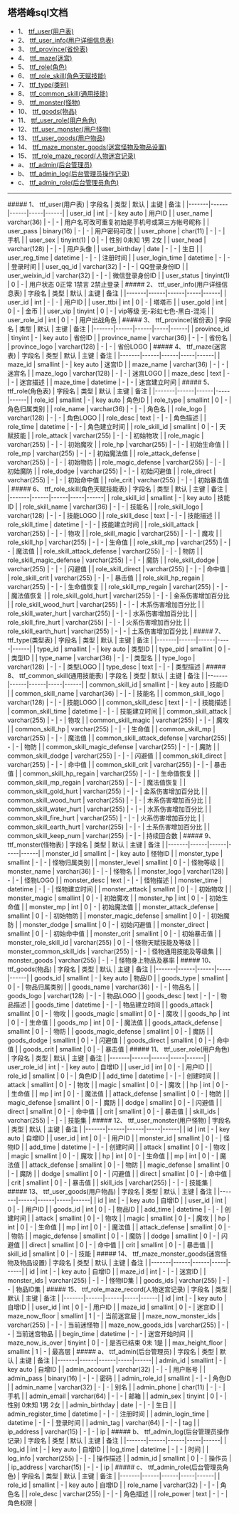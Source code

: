 ## 塔塔峰sql文档


* 1、 [ttf_user(用户表)](#1)
* 2、 [ttf_user_info(用户详细信息表)](#2)
* 3、 [ttf_province(省份表)](#3)
* 4、 [ttf_maze(迷宫)](#4)
* 5、 [ttf_role(角色)](#5)
* 6、 [ttf_role_skill(角色天赋技能)](#6)
* 7、 [ttf_type(类别)](#7)
* 8、 [ttf_common_skill(通用技能)](#8)
* 9、 [ttf_monster(怪物)](#9)
* 10、 [ttf_goods(物品)](#10)
* 11、 [ttf_user_role(用户角色)](#11)
* 12、 [ttf_user_monster(用户怪物)](#12)
* 13、 [ttf_user_goods(用户物品)](#13)
* 14、 [ttf_maze_monster_goods(迷宫怪物及物品设置)](#14)
* 15、 [ttf_role_maze_record(人物迷宫记录)](#15)
* a、 [ttf_admin(后台管理员)](#a)
* b、 [ttf_admin_log(后台管理员操作记录)](#b)
* c、 [ttf_admin_role(后台管理员角色)](#c)


-----------------
<span id="1"/>
##### 1、 ttf_user(用户表)
| 字段名 | 类型 | 默认 | 主键 | 备注 |
|-------|------|------|-----|------|
| user_id | int | - | key auto | 用户ID |
| user_name | varchar(36) | - | - | 用户名可改可重复初始是手机号或第三方帐号昵称 |
| user_pass | binary(16) | - | - | 用户密码可改 |
| user_phone | char(11) | - | - | 手机 |
| user_sex | tinyint(1) | 0 | - | 性别 0未知 1男 2女 |
| user_head | varchar(128) | - | - | 用户头像 |
| user_birthday | date | - | - | 生日 |
| user_reg_time | datetime | - | - | 注册时间 |
| user_login_time | datetime | - | - | 登录时间 |
| user_qq_id | varchar(32) | - | - | QQ登录身份ID |
| user_weixin_id | varchar(32) | - | - | 微信登录身份ID |
| user_status | tinyint(1) | 0 | - | 用户状态 0正常 1禁言 2禁止登录 |


<span id="2"/>
##### 2、 ttf_user_info(用户详细信息表)
| 字段名 | 类型 | 默认 | 主键 | 备注 |
|-------|------|------|-----|------|
| user_id | int | - | - | 用户ID |
| user_ttbi | int | 0 | - | 塔塔币 |
| user_gold | int | 0 | - | 金币 |
| user_vip | tinyint | 0 | - | vip等级 无-彩虹七色-黑白-混沌 |
| user_role_id | int | 0 | - | 用户出战角色 |


<span id="3"/>
##### 3、 ttf_province(省份表)
| 字段名 | 类型 | 默认 | 主键 | 备注 |
|-------|------|------|-----|------|
| province_id | tinyint | - | key auto | 省份ID |
| province_name | varchar(36) | - | - | 省份名 |
| province_logo | varchar(128) | - | - | 省份LOGO |


<span id="4"/>
##### 4、 ttf_maze(迷宫表)
| 字段名 | 类型 | 默认 | 主键 | 备注 |
|-------|------|------|-----|------|
| maze_id | smallint | - | key auto | 迷宫ID |
| maze_name | varchar(36) | - | - | 迷宫名 |
| maze_logo | varchar(128) | - | - | 迷宫LOGO |
| maze_desc | text | - | - | 迷宫描述 |
| maze_time | datetime | - | - | 迷宫建立时间 |


<span id="5"/>
##### 5、 ttf_role(角色表)
| 字段名 | 类型 | 默认 | 主键 | 备注 |
|-------|------|------|-----|------|
| role_id | smallint | - | key auto | 角色ID |
| role_type | smallint | 0 | - | 角色归属类别 |
| role_name | varchar(36) | - | - | 角色名 |
| role_logo | varchar(128) | - | - | 角色LOGO |
| role_desc | text | - | - | 角色描述 |
| role_time | datetime | - | - | 角色建立时间 |
| role_skill_id | smallint | 0 | - | 天赋技能 |
| role_attack | varchar(255) | - | - | 初始物攻 |
| role_magic | varchar(255) | - | - | 初始魔攻 |
| role_hp | varchar(255) | - | - | 初始生命值 |
| role_mp | varchar(255) | - | - | 初始魔法值 |
| role_attack_defense | varchar(255) | - | - | 初始物防 |
| role_magic_defense | varchar(255) | - | - | 初始魔防 |
| role_dodge | varchar(255) | - | - | 初始闪避值 |
| role_direct | varchar(255) | - | - | 初始命中值 |
| role_crit | varchar(255) | - | - | 初始暴击值 |



<span id="6"/>
##### 6、 ttf_role_skill(角色天赋技能表)
| 字段名 | 类型 | 默认 | 主键 | 备注 |
|-------|------|------|-----|------|
| role_skill_id | smallint | - | key auto | 技能ID |
| role_skill_name | varchar(36) | - | - | 技能名 |
| role_skill_logo | varchar(128) | - | - | 技能LOGO |
| role_skill_desc | text | - | - | 技能描述 |
| role_skill_time | datetime | - | - | 技能建立时间 |
| role_skill_attack | varchar(255) | - | - | 物攻 |
| role_skill_magic | varchar(255) | - | - | 魔攻 |
| role_skill_hp | varchar(255) | - | - | 生命值 |
| role_skill_mp | varchar(255) | - | - | 魔法值 |
| role_skill_attack_defense | varchar(255) | - | - | 物防 |
| role_skill_magic_defense | varchar(255) | - | - | 魔防 |
| role_skill_dodge | varchar(255) | - | - | 闪避值 |
| role_skill_direct | varchar(255) | - | - | 命中值 |
| role_skill_crit | varchar(255) | - | - | 暴击值 |
| role_skill_hp_regain | varchar(255) | - | - | 生命值恢复 |
| role_skill_mp_regain | varchar(255) | - | - | 魔法值恢复 |
| role_skill_gold_hurt | varchar(255) | - | - | 金系伤害增加百分比 |
| role_skill_wood_hurt | varchar(255) | - | - | 木系伤害增加百分比 |
| role_skill_water_hurt | varchar(255) | - | - | 水系伤害增加百分比 |
| role_skill_fire_hurt | varchar(255) | - | - | 火系伤害增加百分比 |
| role_skill_earth_hurt | varchar(255) | - | - | 土系伤害增加百分比 |


<span id="7"/>
##### 7、 ttf_type(类型表)
| 字段名 | 类型 | 默认 | 主键 | 备注 |
|-------|------|------|-----|------|
| type_id | smallint | - | key auto | 类型ID |
| type_pid | smallint | 0 | - | 类型ID |
| type_name | varchar(36) | - | - | 类型名 |
| type_logo | varchar(128) | - | - | 类型LOGO |
| type_desc | text | - | - | 类型描述 |


<span id="8"/>
##### 8、 ttf_common_skill(通用技能表)
| 字段名 | 类型 | 默认 | 主键 | 备注 |
|-------|------|------|-----|------|
| common_skill_id | smallint | - | key auto | 技能ID |
| common_skill_name | varchar(36) | - | - | 技能名 |
| common_skill_logo | varchar(128) | - | - | 技能LOGO |
| common_skill_desc | text | - | - | 技能描述 |
| common_skill_time | datetime | - | - | 技能建立时间 |
| common_skill_attack | varchar(255) | - | - | 物攻 |
| common_skill_magic | varchar(255) | - | - | 魔攻 |
| common_skill_hp | varchar(255) | - | - | 生命值 |
| common_skill_mp | varchar(255) | - | - | 魔法值 |
| common_skill_attack_defense | varchar(255) | - | - | 物防 |
| common_skill_magic_defense | varchar(255) | - | - | 魔防 |
| common_skill_dodge | varchar(255) | - | - | 闪避值 |
| common_skill_direct | varchar(255) | - | - | 命中值 |
| common_skill_crit | varchar(255) | - | - | 暴击值 |
| common_skill_hp_regain | varchar(255) | - | - | 生命值恢复 |
| common_skill_mp_regain | varchar(255) | - | - | 魔法值恢复 |
| common_skill_gold_hurt | varchar(255) | - | - | 金系伤害增加百分比 |
| common_skill_wood_hurt | varchar(255) | - | - | 木系伤害增加百分比 |
| common_skill_water_hurt | varchar(255) | - | - | 水系伤害增加百分比 |
| common_skill_fire_hurt | varchar(255) | - | - | 火系伤害增加百分比 |
| common_skill_earth_hurt | varchar(255) | - | - | 土系伤害增加百分比 |
| common_skill_keep_num | varchar(255) | - | - | 持续回合数 |


<span id="9"/>
##### 9、 ttf_monster(怪物表)
| 字段名 | 类型 | 默认 | 主键 | 备注 |
|-------|------|------|-----|------|
| monster_id | smallint | - | key auto | 怪物ID |
| monster_type | smallint | - | - | 怪物归属类别 |
| monster_level | smallint | 0 | - | 怪物等级 |
| monster_name | varchar(36) | - | - | 怪物名 |
| monster_logo | varchar(128) | - | - | 怪物LOGO |
| monster_desc | text | - | - | 怪物描述 |
| monster_time | datetime | - | - | 怪物建立时间 |
| monster_attack | smallint | 0 | - | 初始物攻 |
| monster_magic | smallint | 0 | - | 初始魔攻 |
| monster_hp | int | 0 | - | 初始生命值 |
| monster_mp | int | 0 | - | 初始魔法值 |
| monster_attack_defense | smallint | 0 | - | 初始物防 |
| monster_magic_defense | smallint | 0 | - | 初始魔防 |
| monster_dodge | smallint | 0 | - | 初始闪避值 |
| monster_direct | smallint | 0 | - | 初始命中值 |
| monster_crit | smallint | 0 | - | 初始暴击值 |
| monster_role_skill_id | varchar(255) | 0 | - | 怪物天赋技能及等级 |
| monster_common_skill_ids | varchar(255) | - | - | 怪物通用技能及等级集 |
| monster_goods | varchar(255) | - | - | 怪物身上物品及暴率 |


<span id="10"/>
##### 10、 ttf_goods(物品)
| 字段名 | 类型 | 默认 | 主键 | 备注 |
|-------|------|------|-----|------|
| goods_id | smallint | - | key auto | 物品ID |
| goods_type | smallint | 0 | - | 物品归属类别 |
| goods_name | varchar(36) | - | - | 物品名 |
| goods_logo | varchar(128) | - | - | 物品LOGO |
| goods_desc | text | - | - | 物品描述 |
| goods_time | datetime | - | - | 物品建立时间 |
| goods_attack | smallint | 0 | - | 物攻 |
| goods_magic | smallint | 0 | - | 魔攻 |
| goods_hp | int | 0 | - | 生命值 |
| goods_mp | int | 0 | - | 魔法值 |
| goods_attack_defense | smallint | 0 | - | 物防 |
| goods_magic_defense | smallint | 0 | - | 魔防 |
| goods_dodge | smallint | 0 | - | 闪避值 |
| goods_direct | smallint | 0 | - | 命中值 |
| goods_crit | smallint | 0 | - | 暴击值 |


<span id="11"/>
##### 11、 ttf_user_role(用户角色)
| 字段名 | 类型 | 默认 | 主键 | 备注 |
|-------|------|------|-----|------|
| user_role_id | int | - | key auto | 自增ID |
| user_id | int | 0 | - | 用户ID |
| role_id | smallint | 0 | - | 角色ID |
| add_time | datetime | - | - | 创建时间 |
| attack | smallint | 0 | - | 物攻 |
| magic | smallint | 0 | - | 魔攻 |
| hp | int | 0 | - | 生命值 |
| mp | int | 0 | - | 魔法值 |
| attack_defense | smallint | 0 | - | 物防 |
| magic_defense | smallint | 0 | - | 魔防 |
| dodge | smallint | 0 | - | 闪避值 |
| direct | smallint | 0 | - | 命中值 |
| crit | smallint | 0 | - | 暴击值 |
| skill_ids | varchar(255) | - | - | 技能集 |


<span id="12"/>
##### 12、 ttf_user_monster(用户怪物)
| 字段名 | 类型 | 默认 | 主键 | 备注 |
|-------|------|------|-----|------|
| id | int | - | key auto | 自增ID |
| user_id | int | 0 | - | 用户ID |
| monster_id | smallint | 0 | - | 怪物ID |
| add_time | datetime | - | - | 创建时间 |
| attack | smallint | 0 | - | 物攻 |
| magic | smallint | 0 | - | 魔攻 |
| hp | int | 0 | - | 生命值 |
| mp | int | 0 | - | 魔法值 |
| attack_defense | smallint | 0 | - | 物防 |
| magic_defense | smallint | 0 | - | 魔防 |
| dodge | smallint | 0 | - | 闪避值 |
| direct | smallint | 0 | - | 命中值 |
| crit | smallint | 0 | - | 暴击值 |
| skill_ids | varchar(255) | - | - | 技能集 |


<span id="13"/>
##### 13、 ttf_user_goods(用户物品)
| 字段名 | 类型 | 默认 | 主键 | 备注 |
|-------|------|------|-----|------|
| id | int | - | key auto | 自增ID |
| user_id | int | 0 | - | 用户ID |
| goods_id | int | 0 | - | 物品ID |
| add_time | datetime | - | - | 创建时间 |
| attack | smallint | 0 | - | 物攻 |
| magic | smallint | 0 | - | 魔攻 |
| hp | int | 0 | - | 生命值 |
| mp | int | 0 | - | 魔法值 |
| attack_defense | smallint | 0 | - | 物防 |
| magic_defense | smallint | 0 | - | 魔防 |
| dodge | smallint | 0 | - | 闪避值 |
| direct | smallint | 0 | - | 命中值 |
| crit | smallint | 0 | - | 暴击值 |
| skill_id | smallint | 0 | - | 技能 |


<span id="14"/>
##### 14、 ttf_maze_monster_goods(迷宫怪物及物品设置)
| 字段名 | 类型 | 默认 | 主键 | 备注 |
|-------|------|------|-----|------|
| id | int | - | key auto | 自增ID |
| maze_id | int | - | - | 迷宫ID |
| monster_ids | varchar(255) | - | - | 怪物ID集 |
| goods_ids | varchar(255) | - | - | 物品ID集 |


<span id="15"/>
##### 15、 ttf_role_maze_record(人物迷宫记录)
| 字段名 | 类型 | 默认 | 主键 | 备注 |
|-------|------|------|-----|------|
| id | int | - | key auto | 自增ID |
| user_id | int | 0 | - | 用户ID |
| maze_id | smallint | 0 | - | 迷宫ID |
| maze_now_floor | smallint | 1 | - | 当前迷宫层 |
| maze_now_monster_ids | varchar(255) | - | - | 当前迷怪物 |
| maze_now_goods_ids | varchar(255) | - | - | 当前迷宫物品 |
| begin_time | datetime | - | - | 迷宫开始时间 |
| maze_now_is_over | tinyint | 0 | - | 是否已结束 0未 1是 |
| max_height_floor | smallint | 1 | - | 最高层 |


<span id="a"/>
##### a、 ttf_admin(后台管理员)
| 字段名 | 类型 | 默认 | 主键 | 备注 |
|-------|------|------|-----|------|
| admin_id | smallint | - | key auto | 自增ID |
| admin_account | varchar(32) | - | - | 用户账号 |
| admin_pass | binary(16) | - | - | 密码 |
| admin_role_id | smallint | - | - | 角色ID |
| admin_name | varchar(32) | - | - | 别名 |
| admin_phone | char(11) | - | - | 手机 |
| admin_email | varchar(64) | - | - | 邮箱 |
| admin_sex | tinyint | 0 | - | 性别 0未知 1男 2女 |
| admin_birthday | date | - | - | 生日 |
| admin_register_time | datetime | - | - | 注册时间 |
| admin_login_time | datetime | - | - | 登录时间 |
| admin_tag | varchar(64) | - | - | tag |
| ip_address | varchar(15) | - | - | ip |


<span id="b"/>
##### b、 ttf_admin_log(后台管理员操作记录)
| 字段名 | 类型 | 默认 | 主键 | 备注 |
|-------|------|------|-----|------|
| log_id | int | - | key auto | 自增ID |
| log_time | datetime | - | - | 时间 |
| log_info | varchar(255) | - | - | 操作描述 |
| admin_id | smallint | 0 | - | 操作员 |
| ip_address | varchar(15) | - | - | ip |


<span id="c"/>
##### c、 ttf_admin_role(后台管理员角色)
| 字段名 | 类型 | 默认 | 主键 | 备注 |
|-------|------|------|-----|------|
| role_id | smallint | - | key auto | 自增ID |
| role_name | varchar(32) | - | - | 角色名 |
| role_desc | varchar(255) | - | - | 角色描述 |
| role_power | text | - | - | 角色权限 |
